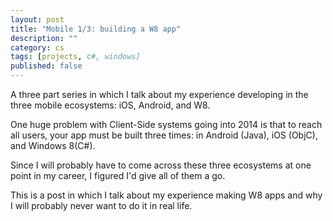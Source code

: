 ```yaml
---
layout: post
title: "Mobile 1/3: building a W8 app"
description: ""
category: cs
tags: [projects, c#, windows]
published: false
---
```



A three part series in which I talk about my experience developing in the three mobile ecosystems: iOS, Android, and W8. 

One huge problem with Client-Side systems going into 2014 is that to reach all users, your app must be built three times: in Android (Java), iOS (ObjC), and Windows 8(C#). 

Since I will probably have to come across these three ecosystems at one point in my career, I figured I'd give all of them a go. 

This is a post in which I talk about my experience making W8 apps and why I will probably never want to do it in real life.

